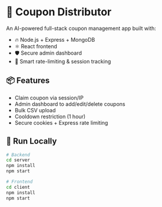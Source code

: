 # 🎁 Coupon Distributor

An AI-powered full-stack coupon management app built with:

- 🔥 Node.js + Express + MongoDB
- ⚛️ React frontend
- 🛡️ Secure admin dashboard
- 🎯 Smart rate-limiting & session tracking

## 📦 Features

- Claim coupon via session/IP
- Admin dashboard to add/edit/delete coupons
- Bulk CSV upload
- Cooldown restriction (1 hour)
- Secure cookies + Express rate limiting

## 🚀 Run Locally

```bash
# Backend
cd server
npm install
npm start

# Frontend
cd client
npm install
npm start

